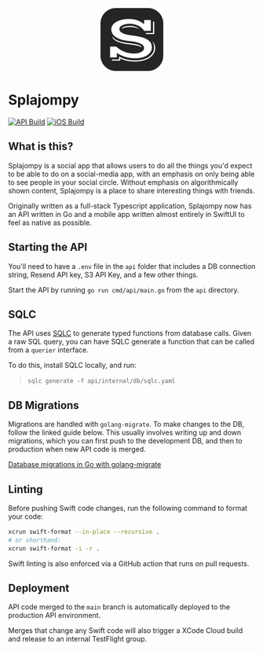 <div align="center">
<picture>
    <img src="./Assets/logo.svg" width="128px">
</picture>
</div>

# Splajompy
[![API Build](https://github.com/wesleynw/splajompy/actions/workflows/go.yml/badge.svg)](https://github.com/wesleynw/splajompy/actions/workflows/go.yml)
[![iOS Build](https://github.com/wesleynw/splajompy/actions/workflows/ios.yml/badge.svg)](https://github.com/wesleynw/splajompy/actions/workflows/ios.yml)

## What is this?
Splajompy is a social app that allows users to do all the things you'd expect to be able to do on a social-media app, with an emphasis on only being able to see people in your social circle. Without emphasis on algorithmically shown content, Splajompy is a place to share interesting things with friends.

Originally written as a full-stack Typescript application, Splajompy now has an API written in Go and a mobile app written almost entirely in SwiftUI to feel as native as possible.

## Starting the API
You'll need to have a `.env` file in the `api` folder that includes a DB connection string, Resend API key, S3 API Key, and a few other things.

Start the API by running `go run cmd/api/main.go` from the `api` directory.

## SQLC
The API uses [SQLC](https://docs.sqlc.dev/en/stable/tutorials/getting-started-postgresql.html) to generate typed functions from database calls. Given a raw SQL query, you can have SQLC generate a function that can be called from a `querier` interface.

To do this, install SQLC locally, and run:
> `sqlc generate -f api/internal/db/sqlc.yaml`

## DB Migrations
Migrations are handled with `golang-migrate`. To make changes to the DB, follow the linked guide below. This usually involves writing up and down migrations, which you can first push to the development DB, and then to production when new API code is merged.

[Database migrations in Go with golang-migrate](https://betterstack.com/community/guides/scaling-go/golang-migrate)

## Linting
Before pushing Swift code changes, run the following command to format your code:
```bash
xcrun swift-format --in-place --recursive .
# or shorthand:
xcrun swift-format -i -r .
```

Swift linting is also enforced via a GitHub action that runs on pull requests.

## Deployment
API code merged to the `main` branch is automatically deployed to the production API environment.

Merges that change any Swift code will also trigger a XCode Cloud build and release to an internal TestFlight group.
